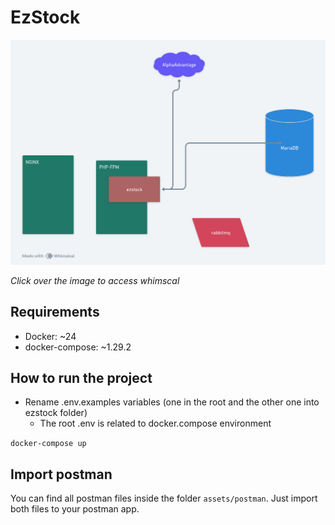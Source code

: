 # EzStock


[<img src="assets/images/ezstock.png">](https://whimsical.com/ezstock-DvdixTAPByw9SqQki5M9pD)

*Click over the image to access whimscal*

## Requirements
 - Docker: ~24
 - docker-compose: ~1.29.2


## How to run the project

 - Rename .env.examples variables (one in the root and the other one into ezstock folder)
   - The root .env is related to docker.compose environment


`docker-compose up`

## Import postman
You can find all postman files inside the folder `assets/postman`. Just import both files to your postman app.